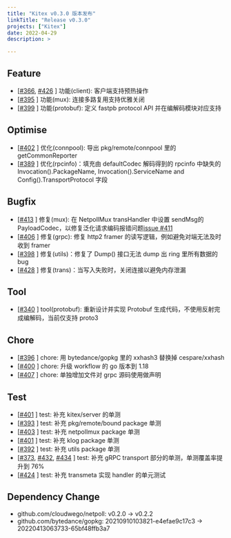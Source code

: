 ```yaml
---
title: "Kitex v0.3.0 版本发布"
linkTitle: "Release v0.3.0"
projects: ["Kitex"]
date: 2022-04-29
description: >

---
```


## Feature

* [[#366](https://github.com/cloudwego/kitex/pull/366), [#426](https://github.com/cloudwego/kitex/pull/426) ] 功能(client): 客户端支持预热操作
* [[#395](https://github.com/cloudwego/kitex/pull/395) ] 功能(mux): 连接多路复用支持优雅关闭
* [[#399](https://github.com/cloudwego/kitex/pull/399) ] 功能(protobuf): 定义 fastpb protocol API 并在编解码模块对应支持

## Optimise

* [[#402](https://github.com/cloudwego/kitex/pull/402) ] 优化(connpool): 导出 pkg/remote/connpool 里的 getCommonReporter
* [[#389](https://github.com/cloudwego/kitex/pull/389) ] 优化(rpcinfo)：填充由 defaultCodec 解码得到的 rpcinfo 中缺失的 Invocation().PackageName, Invocation().ServiceName and Config().TransportProtocol 字段

## Bugfix

* [[#413](https://github.com/cloudwego/kitex/pull/413) ] 修复(mux): 在 NetpollMux transHandler 中设置 sendMsg的PayloadCodec，以修复泛化请求编码报错问题[issue #411](https://github.com/cloudwego/kitex/issues/411)
* [[#406](https://github.com/cloudwego/kitex/pull/406) ] 修复(grpc): 修复 http2 framer 的读写逻辑，例如避免对端无法及时收到 framer
* [[#398](https://github.com/cloudwego/kitex/pull/398) ] 修复(utils)：修复了 Dump() 接口无法 dump 出 ring 里所有数据的 bug
* [[#428](https://github.com/cloudwego/kitex/pull/428) ] 修复(trans)：当写入失败时，关闭连接以避免内存泄漏

## Tool

* [[#340](https://github.com/cloudwego/kitex/pull/340) ] tool(protobuf): 重新设计并实现 Protobuf 生成代码，不使用反射完成编解码，当前仅支持 proto3

## Chore

* [[#396](https://github.com/cloudwego/kitex/pull/396) ] chore: 用 bytedance/gopkg 里的 xxhash3 替换掉 cespare/xxhash
* [[#400](https://github.com/cloudwego/kitex/pull/400) ] chore: 升级 workflow 的 go 版本到 1.18
* [[#407](https://github.com/cloudwego/kitex/pull/407) ] chore: 单独增加文件对 grpc 源码使用做声明

## Test

* [[#401](https://github.com/cloudwego/kitex/pull/401) ] test: 补充 kitex/server 的单测
* [[#393](https://github.com/cloudwego/kitex/pull/393) ] test: 补充 pkg/remote/bound package 单测
* [[#403](https://github.com/cloudwego/kitex/pull/403) ] test: 补充 netpollmux package 单测
* [[#401](https://github.com/cloudwego/kitex/pull/401) ] test: 补充 klog package 单测
* [[#392](https://github.com/cloudwego/kitex/pull/392) ] test: 补充 utils package 单测
* [[#373](https://github.com/cloudwego/kitex/pull/373), [#432](https://github.com/cloudwego/kitex/pull/432), [#434](https://github.com/cloudwego/kitex/pull/434) ] test: 补充 gRPC transport 部分的单测，单测覆盖率提升到 76%
* [[#424](https://github.com/cloudwego/kitex/pull/424) ] test: 补充 transmeta 实现 handler 的单元测试

## Dependency Change

* github.com/cloudwego/netpoll: v0.2.0 -> v0.2.2
* github.com/bytedance/gopkg: 20210910103821-e4efae9c17c3 -> 20220413063733-65bf48ffb3a7
